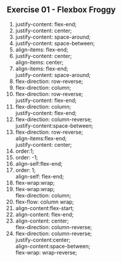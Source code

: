 ## Exercise 01 - Flexbox Froggy

1. justify-content: flex-end;
2. justify-content: center;
3. justify-content: space-around;
4. justify-content: space-between;
5. align-items: flex-end;
6. justify-content: center;\
   align-items: center;
7. align-items: flex-end;\
   justify-content: space-around;
8. flex-direction: row-reverse;
9. flex-direction: column;
10. flex-direction: row-reverse;\
    justify-content: flex-end;
11. flex-direction: column;\
    justify-content: flex-end;
12. flex-direction: column-reverse;\
    justify-content:space-between;
13. flex-direction: row-reverse;\
    align-items:flex-end;\
    justify-content: center;
14. order:1;
15. order: -1;
16. align-self:flex-end;
17. order: 1;\
    align-self: flex-end;
18. flex-wrap:wrap;
19. flex-wrap:wrap;\
    flex-direction: column;
20. flex-flow: column wrap;
21. align-content:flex-start;
22. align-content: flex-end;
23. align-content: center;\
    flex-direction: column-reverse;
24. flex-direction: column-reverse;\
    justify-content:center;\
    align-content:space-between;\
    flex-wrap: wrap-reverse;
